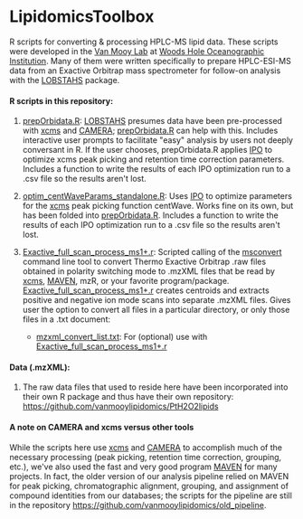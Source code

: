 # LipidomicsToolbox
R scripts for converting &amp; processing HPLC-MS lipid data. These scripts were developed in the [Van Mooy Lab](http://www.whoi.edu/page.do?pid=80356) at [Woods Hole Oceanographic Institution](http://www.whoi.edu/). Many of them were written specifically to prepare HPLC-ESI-MS data from an Exactive Orbitrap mass spectrometer for follow-on analysis with the [LOBSTAHS](http://github.com/vanmooylipidomics/LOBSTAHS) package.

<h4>R scripts in this repository:</h4>

1. [prepOrbidata.R](https://github.com/vanmooylipidomics/LipidomicsToolbox/blob/master/prepOrbidata.R): [LOBSTAHS](http://github.com/vanmooylipidomics/LOBSTAHS) presumes data have been pre-processed with [xcms](https://bioconductor.org/packages/release/bioc/html/xcms.html) and [CAMERA](https://bioconductor.org/packages/release/bioc/html/CAMERA.html); [prepOrbidata.R](https://github.com/vanmooylipidomics/LipidomicsToolbox/blob/master/prepOrbidata.R) can help with this. Includes interactive user prompts to facilitate "easy" analysis by users not deeply conversant in R. If the user chooses, prepOrbidata.R applies [IPO](https://github.com/glibiseller/IPO) to optimize xcms peak picking and retention time correction parameters. Includes a function to write the results of each IPO optimization run to a .csv file so the results aren't lost.

2. [optim_centWaveParams_standalone.R](https://github.com/vanmooylipidomics/LipidomicsToolbox/blob/master/optim_centWaveParams_standalone.R): Uses [IPO](https://github.com/glibiseller/IPO) to optimize parameters for the [xcms](https://bioconductor.org/packages/release/bioc/html/xcms.html) peak picking function centWave. Works fine on its own, but has been folded into [prepOrbidata.R](https://github.com/vanmooylipidomics/LipidomicsToolbox/blob/master/prepOrbidata.R). Includes a function to write the results of each IPO optimization run to a .csv file so the results aren't lost.

3. [Exactive_full_scan_process_ms1+.r](https://github.com/vanmooylipidomics/LipidomicsToolbox/blob/master/Exactive_full_scan_process_ms1%2B.r): Scripted calling of the [msconvert](http://proteowizard.sourceforge.net/tools/msconvert.html) command line tool to convert Thermo Exactive Orbitrap .raw files obtained in polarity switching mode to .mzXML files that be read by [xcms](https://bioconductor.org/packages/release/bioc/html/xcms.html), [MAVEN](http://genomics-pubs.princeton.edu/mzroll/index.php), mzR, or your favorite program/package. [Exactive_full_scan_process_ms1+.r](https://github.com/vanmooylipidomics/LipidomicsToolbox/blob/master/Exactive_full_scan_process_ms1%2B.r) creates centroids and extracts positive and negative ion mode scans into separate .mzXML files. Gives user the option to convert all files in a particular directory, or only those files in a .txt document:
   * [mzxml_convert_list.txt](https://github.com/vanmooylipidomics/LipidomicsToolbox/blob/master/mzxml_convert_list.txt): For (optional) use with [Exactive_full_scan_process_ms1+.r](https://github.com/vanmooylipidomics/LipidomicsToolbox/blob/master/Exactive_full_scan_process_ms1%2B.r)

<h4>Data (.mzXML):</h4>

1. The raw data files that used to reside here have been incorporated into their own R package and thus have their own repository: https://github.com/vanmooylipidomics/PtH2O2lipids

<h4>A note on CAMERA and xcms versus other tools</h4>

While the scripts here use [xcms](https://bioconductor.org/packages/release/bioc/html/xcms.html) and [CAMERA](https://bioconductor.org/packages/release/bioc/html/CAMERA.html) to accomplish much of the necessary processing (peak picking, retention time correction, grouping, etc.), we've also used the fast and very good program [MAVEN](http://genomics-pubs.princeton.edu/mzroll/index.php) for many projects. In fact, the older version of our analysis pipeline relied on MAVEN for peak picking, chromatographic alignment, grouping, and assignment of compound identities from our databases; the scripts for the pipeline are still in the repository https://github.com/vanmooylipidomics/old_pipeline.
